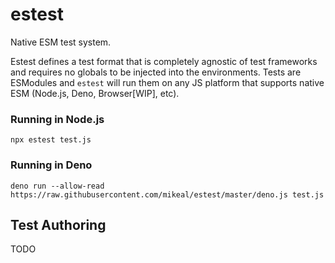 # estest

Native ESM test system.

Estest defines a test format that is completely agnostic of test frameworks
and requires no globals to be injected into the environments. Tests are ESModules
and `estest` will run them on any JS platform that supports native ESM (Node.js,
Deno, Browser[WIP], etc).

### Running in Node.js

```
npx estest test.js
```

### Running in Deno

```
deno run --allow-read https://raw.githubusercontent.com/mikeal/estest/master/deno.js test.js
```

## Test Authoring

TODO
